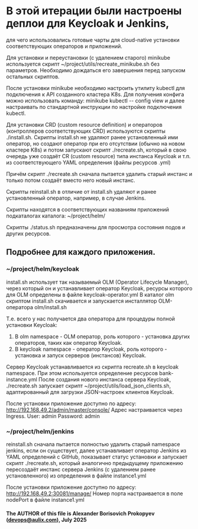 # В этой итерации были настроены деплои для Keycloak и Jenkins, 

для чего использовались готовые чарты для cloud-native установки соответствующих 
операторов и приложений.

Для установки и переустановки (с удалением старого) minikube используется
скрипт ~/project/utils/recreate_minikube.sh без параметров. Необходимо
дождаться его завершения перед запуском остальных скриптов.

После установки minikube необходимо настроить утилиту kubectl для
подключения к API созданного кластера K8s.
Для получения конфига можно использовать команду: minikube kubectl -- config view
и далее настраивать по стандартной инструкции по настройке подключения
kubectl.

Для установки CRD (custom resource definition) и операторов (контроллеров
соответствующих CRD)  используются скрипты ./install.sh.
Cкрипты install.sh не удаляют ранее установленный ими оператор, но создают оператор при его
отсутствии (обычно на новом кластере K8s) и потом запускают скрипт
./recreate.sh, который в свою очередь уже создаёт CR (custom resource)
типа инстанса Keycloak и т.п. из соответствующего YAML определения
(файлы ресурсов .yml)

Причём скрипт ./recreate.sh сначала пытается удалить старый инстанс и только
потом создаёт вместо него новый инстанс.

Скрипты reinstall.sh в отличие от install.sh удаляют и ранее установленный
оператор, например, в случае Jenkins.

Скрипты находятся в соответствующих названиям приложений подкаталогах каталога:
~/project/helm/

Скрипты ./status.sh предназначены для просмотра состояния подов и других
ресурсов.
 
## Подробнее для каждого приложения.


### ~/project/helm/keycloak
install.sh использует так называемый OLM (Operator Lifecycle Manager), 
через который он и устанавливает оператор Keycloak, ресурсы которого для
OLM определены в файле keycloak-operator.yml
В каталог olm скриптом install.sh скачивается и запускается инсталлятор 
OLM-оператора olm/install.sh

Т.е. всего у нас получается два оператора для процедуры полной установки Keycloak:
1) В olm namespace - OLM оператор, роль которого - установка других
операторов, таких как оператор Keycloak.
2) В keycloak namespace - оператор Keycloak, роль которого - установка и запуск
серверов (инстансов) Keycloak.

Сервер Keycloak устанавливается из скрипта recreate.sh в keycloak namespace.
При этом используется определение ресурсов bank-instance.yml
После создания нового инстанса сервера Keycloak, ./recreate.sh запускает
скрипт ~/project/utils/load_json_clients.sh, адаптированный для загрузки
JSON-настроек клиентов Keycloak.

После установки приложение доступно по адресу: http://192.168.49.2/admin/master/console/
Адрес настраивается через Ingress.
User: admin
Password: admin

### ~/project/helm/jenkins
reinstall.sh сначала пытается полностью удалить старый namespace jenkins,
если он существует, далее устанавливает оператор Jenkins из YAML
определений с GitHub, показывает статус установки и запускает скрипт
./recreate.sh, который аналогично предыдущему приложению пересоздаёт инстанс сервера Jenkins 
(с удалением ранее установленного) из определения в файле instance1.yml

После установки приложение доступно по адресу: http://192.168.49.2:30081/manage/
Номер порта настраивается в поле nodePort в файле instance1.yml



#### The AUTHOR of this file is Alexander Borisovich Prokopyev (devops@aulix.com), July 2025
